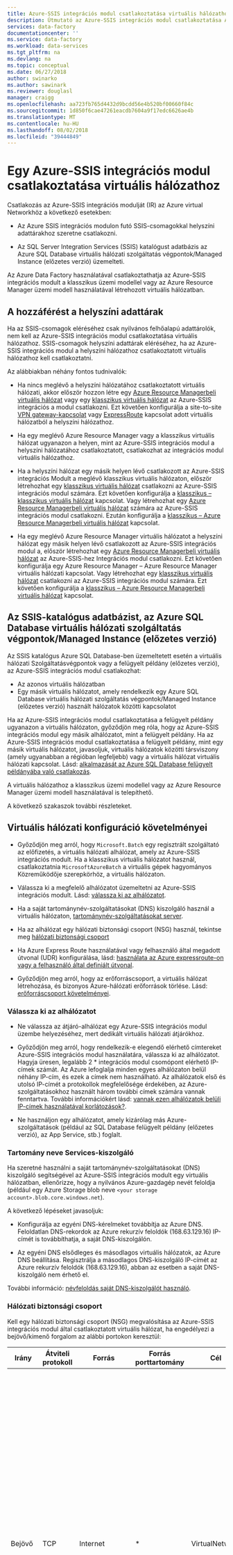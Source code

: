 ```yaml
---
title: Azure-SSIS integrációs modul csatlakoztatása virtuális hálózathoz |} A Microsoft Docs
description: Útmutató az Azure-SSIS integrációs modul csatlakoztatása Azure-beli virtuális hálózathoz.
services: data-factory
documentationcenter: ''
ms.service: data-factory
ms.workload: data-services
ms.tgt_pltfrm: na
ms.devlang: na
ms.topic: conceptual
ms.date: 06/27/2018
author: swinarko
ms.author: sawinark
ms.reviewer: douglasl
manager: craigg
ms.openlocfilehash: aa723fb765d4432d9bcdd56e4b520bf00660f84c
ms.sourcegitcommit: 1d850f6cae47261eacdb7604a9f17edc6626ae4b
ms.translationtype: MT
ms.contentlocale: hu-HU
ms.lasthandoff: 08/02/2018
ms.locfileid: "39444849"
---
```

# <a name="join-an-azure-ssis-integration-runtime-to-a-virtual-network"></a>Egy Azure-SSIS integrációs modul csatlakoztatása virtuális hálózathoz
Csatlakozás az Azure-SSIS integrációs modulját (IR) az Azure virtual Networkhöz a következő esetekben: 

- Az Azure SSIS integrációs modulon futó SSIS-csomagokkal helyszíni adattárakhoz szeretne csatlakozni. 

- Az SQL Server Integration Services (SSIS) katalógust adatbázis az Azure SQL Database virtuális hálózati szolgáltatás végpontok/Managed Instance (előzetes verzió) üzemelteti. 

 Az Azure Data Factory használatával csatlakoztathatja az Azure-SSIS integrációs modult a klasszikus üzemi modellel vagy az Azure Resource Manager üzemi modell használatával létrehozott virtuális hálózatban. 

## <a name="access-to-on-premises-data-stores"></a>A hozzáférést a helyszíni adattárak
Ha az SSIS-csomagok eléréséhez csak nyilvános felhőalapú adattárolók, nem kell az Azure-SSIS integrációs modul csatlakoztatása virtuális hálózathoz. SSIS-csomagok helyszíni adattárak eléréséhez, ha az Azure-SSIS integrációs modul a helyszíni hálózathoz csatlakoztatott virtuális hálózathoz kell csatlakoztatni. 

Az alábbiakban néhány fontos tudnivalók: 

- Ha nincs meglévő a helyszíni hálózatához csatlakoztatott virtuális hálózati, akkor először hozzon létre egy [Azure Resource Managerbeli virtuális hálózat](../virtual-network/quick-create-portal.md#create-a-virtual-network) vagy egy [klasszikus virtuális hálózat](../virtual-network/virtual-networks-create-vnet-classic-pportal.md) az Azure-SSIS integrációs a modul csatlakozni. Ezt követően konfigurálja a site-to-site [VPN gateway-kapcsolat](../vpn-gateway/vpn-gateway-howto-site-to-site-classic-portal.md) vagy [ExpressRoute](../expressroute/expressroute-howto-linkvnet-classic.md) kapcsolat adott virtuális hálózatból a helyszíni hálózathoz. 

- Ha egy meglévő Azure Resource Manager vagy a klasszikus virtuális hálózat ugyanazon a helyen, mint az Azure-SSIS integrációs modul a helyszíni hálózatához csatlakoztatott, csatlakozhat az integrációs modul virtuális hálózathoz. 

- Ha a helyszíni hálózat egy másik helyen lévő csatlakozott az Azure-SSIS integrációs Modult a meglévő klasszikus virtuális hálózaton, először létrehozhat egy [klasszikus virtuális hálózat](../virtual-network/virtual-networks-create-vnet-classic-pportal.md) csatlakozni az Azure-SSIS integrációs modul számára. Ezt követően konfigurálja a [klasszikus – klasszikus virtuális hálózat](../vpn-gateway/vpn-gateway-howto-vnet-vnet-portal-classic.md) kapcsolat. Vagy létrehozhat egy [Azure Resource Managerbeli virtuális hálózat](../virtual-network/quick-create-portal.md#create-a-virtual-network) számára az Azure-SSIS integrációs modul csatlakozni. Ezután konfigurálja a [klasszikus – Azure Resource Managerbeli virtuális hálózat](../vpn-gateway/vpn-gateway-connect-different-deployment-models-portal.md) kapcsolat. 
 
- Ha egy meglévő Azure Resource Manager virtuális hálózatot a helyszíni hálózat egy másik helyen lévő csatlakozott az Azure-SSIS integrációs modul a, először létrehozhat egy [Azure Resource Managerbeli virtuális hálózat](../virtual-network/quick-create-portal.md##create-a-virtual-network) az Azure-SSIS-hez Integrációs modul csatlakozni. Ezt követően konfigurálja egy Azure Resource Manager – Azure Resource Manager virtuális hálózati kapcsolat. Vagy létrehozhat egy [klasszikus virtuális hálózat](../virtual-network/virtual-networks-create-vnet-classic-pportal.md) csatlakozni az Azure-SSIS integrációs modul számára. Ezt követően konfigurálja a [klasszikus – Azure Resource Managerbeli virtuális hálózat](../vpn-gateway/vpn-gateway-connect-different-deployment-models-portal.md) kapcsolat. 

## <a name="host-the-ssis-catalog-database-in-azure-sql-database-with-virtual-network-service-endpointsmanaged-instance-preview"></a>Az SSIS-katalógus adatbázist, az Azure SQL Database virtuális hálózati szolgáltatás végpontok/Managed Instance (előzetes verzió)
Az SSIS katalógus Azure SQL Database-ben üzemeltetett esetén a virtuális hálózati Szolgáltatásvégpontok vagy a felügyelt példány (előzetes verzió), az Azure-SSIS integrációs modul csatlakozhat: 

- Az azonos virtuális hálózatban 
- Egy másik virtuális hálózatot, amely rendelkezik egy Azure SQL Database virtuális hálózati szolgáltatás végpontok/Managed Instance (előzetes verzió) használt hálózatok közötti kapcsolatot 

Ha az Azure-SSIS integrációs modul csatlakoztatása a felügyelt példány ugyanazon a virtuális hálózaton, győződjön meg róla, hogy az Azure-SSIS integrációs modul egy másik alhálózatot, mint a felügyelt példány. Ha az Azure-SSIS integrációs modul csatlakoztatása a felügyelt példány, mint egy másik virtuális hálózatot, javasoljuk, virtuális hálózatok közötti társviszony (amely ugyanabban a régióban legfeljebb) vagy a virtuális hálózat virtuális hálózati kapcsolat. Lásd: [alkalmazását az Azure SQL Database felügyelt példányába való csatlakozás](../sql-database/sql-database-managed-instance-connect-app.md).

A virtuális hálózathoz a klasszikus üzemi modellel vagy az Azure Resource Manager üzemi modell használatával is telepíthető.

A következő szakaszok további részleteket. 

## <a name="requirements-for-virtual-network-configuration"></a>Virtuális hálózati konfiguráció követelményei
-   Győződjön meg arról, hogy `Microsoft.Batch` egy regisztrált szolgáltató az előfizetés, a virtuális hálózati alhálózat, amely az Azure-SSIS integrációs modult. Ha a klasszikus virtuális hálózatot használ, csatlakoztatnia `MicrosoftAzureBatch` a virtuális gépek hagyományos Közreműködője szerepkörhöz, a virtuális hálózaton. 

-   Válassza ki a megfelelő alhálózatot üzemeltetni az Azure-SSIS integrációs modult. Lásd: [válassza ki az alhálózatot](#subnet). 

-   Ha a saját tartománynév-szolgáltatásokat (DNS) kiszolgáló használ a virtuális hálózaton, [tartománynév-szolgáltatásokat server](#dns_server). 

-   Ha az alhálózat egy hálózati biztonsági csoport (NSG) használ, tekintse meg [hálózati biztonsági csoport](#nsg) 

-   Ha Azure Express Route használatával vagy felhasználó által megadott útvonal (UDR) konfigurálása, lásd: [használata az Azure expressroute-on vagy a felhasználó által definiált útvonal](#route). 

-   Győződjön meg arról, hogy az erőforráscsoport, a virtuális hálózat létrehozása, és bizonyos Azure-hálózati erőforrások törlése. Lásd: [erőforráscsoport követelményei](#resource-group). 

### <a name="subnet"></a> Válassza ki az alhálózatot
-   Ne válassza az átjáró-alhálózat egy Azure-SSIS integrációs modul üzembe helyezéséhez, mert dedikált virtuális hálózati átjárókhoz. 

-   Győződjön meg arról, hogy rendelkezik-e elegendő elérhető címtereket Azure-SSIS integrációs modul használatára, válassza ki az alhálózatot. Hagyja üresen, legalább 2 * integrációs modul csomópont elérhető IP-címek számát. Az Azure lefoglalja minden egyes alhálózaton belül néhány IP-cím, és ezek a címek nem használható. Az alhálózatok első és utolsó IP-címét a protokollok megfelelősége érdekében, az Azure-szolgáltatásokhoz használt három további címek számára vannak fenntartva. További információkért lásd: [vannak ezen alhálózatok belüli IP-címek használatával korlátozások?](../virtual-network/virtual-networks-faq.md#are-there-any-restrictions-on-using-ip-addresses-within-these-subnets). 

-   Ne használjon egy alhálózatot, amely kizárólag más Azure-szolgáltatások (például az SQL Database felügyelt példány (előzetes verzió), az App Service, stb.) foglalt. 

### <a name="dns_server"></a> Tartomány neve Services-kiszolgáló 
Ha szeretné használni a saját tartománynév-szolgáltatásokat (DNS) kiszolgáló segítségével az Azure-SSIS integrációs modult egy virtuális hálózatban, ellenőrizze, hogy a nyilvános Azure-gazdagép nevét feloldja (például egy Azure Storage blob neve `<your storage account>.blob.core.windows.net`). 

A következő lépéseket javasoljuk: 

-   Konfigurálja az egyéni DNS-kérelmeket továbbítja az Azure DNS. Feloldatlan DNS-rekordok az Azure rekurzív feloldók (168.63.129.16) IP-címét is továbbíthatja, a saját DNS-kiszolgálón. 

-   Az egyéni DNS elsődleges és másodlagos virtuális hálózatok, az Azure DNS beállítása. Regisztrálja a másodlagos DNS-kiszolgáló IP-címét az Azure rekurzív feloldók (168.63.129.16), abban az esetben a saját DNS-kiszolgáló nem érhető el. 

További információ: [névfeloldás saját DNS-kiszolgálót használó](../virtual-network/virtual-networks-name-resolution-for-vms-and-role-instances.md#name-resolution-that-uses-your-own-dns-server). 

### <a name="nsg"></a> Hálózati biztonsági csoport
Kell egy hálózati biztonsági csoport (NSG) megvalósítása az Azure-SSIS integrációs modul által csatlakoztatott virtuális hálózat, ha engedélyezi a bejövő/kimenő forgalom az alábbi portokon keresztül: 

| Irány | Átviteli protokoll | Forrás | Forrás porttartomány | Cél | Célporttartomány | Megjegyzések |
|---|---|---|---|---|---|---|
| Bejövő | TCP | Internet | * | VirtualNetwork | 29876-os, a 29877-es portot (ha az integrációs modul csatlakoztatása egy Azure Resource Managerbeli virtuális hálózat) <br/><br/>10100, 20100, 30100-as portokat (ha az integrációs modul csatlakoztatása egy klasszikus virtuális hálózat)| A Data Factory szolgáltatás használ a ezeket a portokat a virtuális hálózatban, az Azure-SSIS integrációs modul csomópontján folytatott kommunikációhoz. <br/><br/> Egy NSG-t, vagy nem ad meg, hogy a Data Factory mindig konfigurálja egy NSG-t a csatolva a virtuális gépek, amelyek az Azure-SSIS integrációs modult. a hálózati adapterek (NIC) szintjén Csak bejövő forgalmat a Data Factory IP-címek használata engedélyezett. Akkor is, ha az internetes forgalmat, ezek a portok megnyitásához, amelyek nem a Data Factory IP-címek IP-címekről érkező forgalom le van tiltva, a hálózati adapterek szintjén. |
| Kimenő | TCP | VirtualNetwork | * | Internet | 443 | A virtuális hálózatban, az Azure-SSIS integrációs modul csomópontján el az Azure-szolgáltatások, például az Azure Storage és az Azure Event Hubs ezen a porton. |
| Kimenő | TCP | VirtualNetwork | * | Az Internet vagy az Sql | 1433-as, 11000-11999, 14000-14999 | Az Azure-SSIS integrációs modul az Azure SQL Database-kiszolgáló – futó SSISDB el ezeket a portokat a virtuális hálózat használatban csomópontjai az erre a célra nem alkalmazható a felügyelt példány (előzetes verzió) futó SSISDB. |
||||||||

### <a name="route"></a> Használja az Azure expressroute-on vagy a felhasználó által megadott útvonal
Csatlakozhat egy [Azure ExpressRoute](https://azure.microsoft.com/services/expressroute/) kapcsolatcsoport a virtuális hálózati infrastruktúra, a helyszíni hálózat kiterjesztése az Azure-bA. 

Kényszerített bújtatás használata az egyik gyakran alkalmazott konfiguráció (hirdesse meg egy BGP-útvonalat, a virtuális hálózathoz 0.0.0.0/0) amely kényszeríti kimenő internetes forgalmat a virtuális hálózat folyamatból a helyszíni hálózati berendezésre történő áthaladásra ellenőrzés és naplózás. A forgalom áramlását az Azure-SSIS integrációs modul a virtuális hálózatba a függő Azure Data Factory szolgáltatás közötti kapcsolat megszakad. A megoldás (legalább) meghatározására [felhasználó által megadott útvonalak (udr-EK)](../virtual-network/virtual-networks-udr-overview.md) az alhálózaton, amely tartalmazza az Azure-SSIS integrációs modult. Egy UDR határozza meg az alhálózat-specifikus útvonalakat a BGP-útvonal helyett összes régió megfelel. 

Vagy megadhatja a felhasználó által megadott útvonalak (udr-EK) az alhálózatról, amely az Azure-SSIS integrációs modul egy másik alhálózatot, amely egy virtuális hálózati berendezések egy tűzfal vagy szegélyhálózat (DMZ) gazdagépre történő kimenő internetes forgalom kényszerített, ellenőrzés és naplózás. 

Mindkét esetben a alkalmazni egy 0.0.0.0/0 útvonalat, a következő ugrási típusú **Internet** az alhálózaton, amely az Azure-SSIS integrációs modul úgy, hogy a Data Factory szolgáltatás és a rendszer Azure-SSIS integrációs közötti kommunikáció sikeres. 

![Útvonal hozzáadása](media/join-azure-ssis-integration-runtime-virtual-network/add-route-for-vnet.png)

Ha aggódik az való vizsgálja meg az adott alhálózatról kimenő internetforgalmat, is hozzáadhat egy NSG-szabály kimenő célhelyeket kell korlátozni az alhálózaton [Azure adatközpont IP-címek](https://www.microsoft.com/download/details.aspx?id=41653). 

Lásd: [a PowerShell-szkript](https://gallery.technet.microsoft.com/scriptcenter/Adds-Azure-Datacenter-IP-dbeebe0c) példaként. Hogy a parancsfájl futtatásához hetente és naprakész állapotban tarthatja az Azure data center IP-címek listájából. 

### <a name="resource-group"></a> Erőforráscsoport-követelményei
-   Az Azure-SSIS integrációs Modult hozhat létre bizonyos hálózati erőforrásokat a virtuális hálózatnak ugyanabban az erőforráscsoportban kell. Ilyen erőforrások többek között a következőket:
    -   Az Azure load balancer nevű  *<Guid>- azurebatch-cloudserviceloadbalancer*.
    -   Az Azure nyilvános IP-címet, a név  *<Guid>- azurebatch-cloudservicepublicip*.
    -   Egy hálózati munkahelyi biztonsági csoport nevű  *<Guid>- azurebatch-cloudservicenetworksecuritygroup*. 

-   Győződjön meg arról, hogy nem kell minden olyan erőforrás-zárolás használata az erőforráscsoportot vagy előfizetést, amelyhez a virtuális hálózat tartozik. Ha konfigurál egy írásvédettségi zárolása vagy törlési zárolás, indítása és leállítása az integrációs modul előfordulhat, hogy nem sikerül vagy lefagy. 

-   Győződjön meg arról, hogy nem rendelkezik egy Azure-házirendet, amely megakadályozza, hogy a következő erőforrások létrehozott erőforráscsoportot vagy előfizetést, amelyhez a virtuális hálózat tartozik alá: 
    -   Microsoft.Network/LoadBalancers 
    -   Microsoft.Network/NetworkSecurityGroups 
    -   Microsoft.Network/PublicIPAddresses 

## <a name="azure-portal-data-factory-ui"></a>Az Azure portal (Data Factory felhasználói felülete)
Ez a szakasz bemutatja, hogyan lehet egy meglévő Azure-SSIS modult egy virtuális hálózat (klasszikus vagy az Azure Resource Manager) az Azure portal és a Data Factory felhasználói felületének használatával. Először a virtuális hálózat megfelelő konfigurálása az Azure-SSIS integrációs modul csatlakoztatása előtt. Nyissa meg a virtuális hálózat (klasszikus vagy az Azure Resource Manager) típusa alapján a következő két szakasz valamelyikével. Ezt követően folytassa a harmadik szakasz az Azure-SSIS integrációs modul csatlakoztatása a virtuális hálózat. 

### <a name="use-the-portal-to-configure-an-azure-resource-manager-virtual-network"></a>Egy Azure Resource Managerbeli virtuális hálózat konfigurálása a portál használatával
Virtuális hálózat konfigurálása előtt, akkor csatlakozhat egy Azure-SSIS integrációs modul kell. 

1. Indítsa el a Microsoft Edge vagy a Google Chrome-ban. A Data Factory felhasználói felületén jelenleg csak az adott webböngésző használata támogatott. 

1. Jelentkezzen be az [Azure Portalra](https://portal.azure.com). 

1. Válassza ki **további szolgáltatások**. Állítson be szűrőt, és válassza ki **virtuális hálózatok**. 

1. Állítson be szűrőt, és válassza ki a virtuális hálózat a listában. 

1. Az a **virtuális hálózati** lapon jelölje be **tulajdonságok**. 

1. Válassza a Másolás gombra **erőforrás-azonosító** az erőforrás-azonosító, a virtuális hálózat másolása a vágólapra. Mentse az Azonosítót a vágólapról a OneNote-ban vagy egy fájlt. 

1. Válassza ki **alhálózatok** a bal oldali menüben. Ellenőrizze, hogy hány **elérhető címek** nagyobb, mint az Azure-SSIS integrációs modul csomópontján. 

1. Győződjön meg arról, hogy az Azure Batch-szolgáltató regisztrálva van az Azure-előfizetést, amely a virtuális hálózat rendelkezik. Másik lehetőségként az Azure Batch-szolgáltató regisztrálásához. Ha már rendelkezik egy Azure Batch-fiókot az előfizetésében, majd az előfizetés az Azure Batch van regisztrálva. (Ha a Data Factory-portálon hoz létre az Azure-SSIS integrációs modul, az Azure Batch-szolgáltató automatikusan regisztrálva van az Ön számára.) 

   a. Az Azure Portalon, válassza ki a **előfizetések** a bal oldali menüben. 

   b. Válassza ki előfizetését. 

   c. Válassza ki **erőforrás-szolgáltatók** a bal oldalon, és ellenőrizze, hogy **Microsoft.Batch** egy regisztrált szolgáltató. 

   ![Erősítse meg a "Regisztrálva" állapota](media/join-azure-ssis-integration-runtime-virtual-network/batch-registered-confirmation.png)

   Ha nem lát **Microsoft.Batch** regisztrálja, a listában lévő [hozzon létre egy üres Azure Batch-fiók](../batch/batch-account-create-portal.md) az előfizetésében. Később is törli. 

### <a name="use-the-portal-to-configure-a-classic-virtual-network"></a>Egy klasszikus virtuális hálózat konfigurálása a portál használatával
Virtuális hálózat konfigurálása előtt, akkor csatlakozhat egy Azure-SSIS integrációs modul kell. 

1. Indítsa el a Microsoft Edge vagy a Google Chrome-ban. A Data Factory felhasználói felületén jelenleg csak az ezekben a böngészőkben használata támogatott. 

1. Jelentkezzen be az [Azure Portalra](https://portal.azure.com). 

1. Válassza ki **további szolgáltatások**. Állítson be szűrőt, és válassza ki **virtuális hálózatok (klasszikus)**. 

1. Állítson be szűrőt, és válassza ki a virtuális hálózat a listában. 

1. Az a **virtuális hálózat (klasszikus)** lapon jelölje be **tulajdonságok**. 

   ![Klasszikus virtuális hálózat erőforrás-azonosító](media/join-azure-ssis-integration-runtime-virtual-network/classic-vnet-resource-id.png)

1. Válassza a Másolás gombra **erőforrás-azonosító** az erőforrás-azonosító, a klasszikus hálózat másolása a vágólapra. Mentse az Azonosítót a vágólapról a OneNote-ban vagy egy fájlt. 

1. Válassza ki **alhálózatok** a bal oldali menüben. Ellenőrizze, hogy hány **elérhető címek** nagyobb, mint az Azure-SSIS integrációs modul csomópontján. 

   ![A virtuális hálózaton rendelkezésre álló címek száma](media/join-azure-ssis-integration-runtime-virtual-network/number-of-available-addresses.png)

1. Csatlakozás **MicrosoftAzureBatch** , a **virtuális gépek hagyományos Közreműködője** szerepkör a virtuális hálózathoz. 

    a. Válassza ki **hozzáférés-vezérlés (IAM)** a bal oldali menüben, és válassza a **Hozzáadás** az eszköztáron. 

    !["Hozzáférés-vezérlés" és "Hozzáadása" gomb](media/join-azure-ssis-integration-runtime-virtual-network/access-control-add.png)

    b. Az a **engedélyek hozzáadása** lapon jelölje be **virtuális gépek hagyományos Közreműködője** a **szerepkör**. Beillesztés **ddbf3205-c6bd-46ae-8127-60eb93363864** a a **kiválasztása** mezőbe, majd válassza ki **a Microsoft Azure Batch** találatok listájából. 

    !["Engedélyek hozzáadása" lapon a keresési eredmények](media/join-azure-ssis-integration-runtime-virtual-network/azure-batch-to-vm-contributor.png)

    c. Válassza ki **mentése** a beállítások mentéséhez, majd zárja be a lapot. 

    ![Hozzáférési beállítások mentése](media/join-azure-ssis-integration-runtime-virtual-network/save-access-settings.png)

    d. Győződjön meg arról, hogy **a Microsoft Azure Batch** a közreműködők listája. 

    ![Azure Batch-hozzáférés ellenőrzése](media/join-azure-ssis-integration-runtime-virtual-network/azure-batch-in-list.png)

1. Győződjön meg arról, hogy az Azure Batch-szolgáltató regisztrálva van az Azure-előfizetést, amely a virtuális hálózat rendelkezik. Másik lehetőségként az Azure Batch-szolgáltató regisztrálásához. Ha már rendelkezik egy Azure Batch-fiókot az előfizetésében, majd az előfizetés az Azure Batch van regisztrálva. (Ha a Data Factory-portálon hoz létre az Azure-SSIS integrációs modul, az Azure Batch-szolgáltató automatikusan regisztrálva van az Ön számára.) 

   a. Az Azure Portalon, válassza ki a **előfizetések** a bal oldali menüben. 

   b. Válassza ki előfizetését. 

   c. Válassza ki **erőforrás-szolgáltatók** a bal oldalon, és ellenőrizze, hogy **Microsoft.Batch** egy regisztrált szolgáltató. 

   ![Erősítse meg a "Regisztrálva" állapota](media/join-azure-ssis-integration-runtime-virtual-network/batch-registered-confirmation.png)

   Ha nem lát **Microsoft.Batch** regisztrálja, a listában lévő [hozzon létre egy üres Azure Batch-fiók](../batch/batch-account-create-portal.md) az előfizetésében. Később is törli. 

### <a name="join-the-azure-ssis-ir-to-a-virtual-network"></a>Az Azure-SSIS integrációs modul csatlakoztatása virtuális hálózathoz
1. Indítsa el a Microsoft Edge vagy a Google Chrome-ban. A Data Factory felhasználói felületén jelenleg csak az adott webböngésző használata támogatott. 

1. Az a [az Azure portal](https://portal.azure.com)válassza **adat-előállítók** a bal oldali menüben. Ha nem lát **adat-előállítók** válassza a menü **további szolgáltatások**, és válassza a **adat-előállítók** a a **INTELLIGENCIA és elemzés**szakaszban. 

   ![Data factoryk listájában](media/join-azure-ssis-integration-runtime-virtual-network/data-factories-list.png)

1. Válassza ki saját data factoryját az Azure-SSIS integrációs modul az a listáról. A data Factory tekintse meg a kezdőlapján. Válassza ki a **létrehozás és üzembe helyezés** csempére. A Data Factory felhasználói felületének külön lapon láthatja. 

   ![Data factory kezdőlap](media/join-azure-ssis-integration-runtime-virtual-network/data-factory-home-page.png)

1. A Data Factory felhasználói felületén váltson a **szerkesztése** lapon jelölje be **kapcsolatok**, és váltson át a **integrációs modulok** fülre. 

   !["Integrációs modulok" lap](media/join-azure-ssis-integration-runtime-virtual-network/integration-runtimes-tab.png)

1. Ha az Azure-SSIS integrációs modul fut, az integration runtime listában válassza ki a **leállítása** gombra a **műveletek** oszlopában az Azure-SSIS integrációs modult. Egy integrációs modul nem módosítható, amíg le nem állítják. 

   ![Állítsa le az integrációs modul](media/join-azure-ssis-integration-runtime-virtual-network/stop-ir-button.png)

1. Az integration runtime listában válassza ki a **szerkesztése** gombra a **műveletek** oszlopában az Azure-SSIS integrációs modult. 

   ![Az integrációs modul szerkesztése](media/join-azure-ssis-integration-runtime-virtual-network/integration-runtime-edit.png)

1. Az a **általános beállítások** lapján a **Integration Runtime telepítővarázslójának befejező** ablakban válassza **tovább**. 

   ![Az integrációs modul telepítés általános beállítások](media/join-azure-ssis-integration-runtime-virtual-network/ir-setup-general-settings.png)

1. Az a **SQL-beállítások** lapon adja meg a rendszergazdai jelszót, és válassza ki **tovább**. 

   ![Integrációs modul beállítása az SQL Server-beállítások](media/join-azure-ssis-integration-runtime-virtual-network/ir-setup-sql-settings.png)

1. Az a **speciális beállítások** lapon, tegye a következőket: 

   a. Jelölje be a jelölőnégyzetet a **válassza ki a VNet engedélyezéseinek/beállításainak konfigurálása az Azure-SSIS integrációs modullal történő Összekapcsoláshoz, és engedélyezze az Azure-szolgáltatások virtuális hálózat**. 

   b. A **típus**, válassza ki, hogy a virtuális hálózat egy klasszikus virtuális hálózat vagy egy Azure Resource Managerbeli virtuális hálózat. 

   c. A **virtuális hálózat neve**, válassza ki a virtuális hálózatot. 

   d. A **Alhálózatnév**, válassza ki az alhálózatot a virtuális hálózatban. 

   e. Kattintson a **virtuális hálózat érvényesítési** , és ha sikeres, kattintson a **frissítés**. 

   ![Az integrációs modul telepítés speciális beállítások](media/join-azure-ssis-integration-runtime-virtual-network/ir-setup-advanced-settings.png)

1. Most elkezdheti az integrációs modul használatával a **Start** gombra a **műveletek** oszlopában az Azure-SSIS integrációs modult. Indítsa el az Azure-SSIS integrációs modult. körülbelül 20 – 30 percet vesz igénybe 

## <a name="azure-powershell"></a>Azure PowerShell

### <a name="configure-a-virtual-network"></a>Virtuális hálózat konfigurálása
Virtuális hálózat konfigurálása előtt az Azure-SSIS integrációs modul csatlakozhat hozzá kell. Az Azure-SSIS integrációs modul csatlakozni a virtuális hálózathoz virtuális hálózat engedélyeinek/beállításainak automatikus konfigurálásához, adja hozzá a következő szkriptet:

```powershell
# Make sure to run this script against the subscription to which the virtual network belongs.
if(![string]::IsNullOrEmpty($VnetId) -and ![string]::IsNullOrEmpty($SubnetName))
{
    # Register to the Azure Batch resource provider
    $BatchApplicationId = "ddbf3205-c6bd-46ae-8127-60eb93363864"
    $BatchObjectId = (Get-AzureRmADServicePrincipal -ServicePrincipalName $BatchApplicationId).Id
    Register-AzureRmResourceProvider -ProviderNamespace Microsoft.Batch
    while(!(Get-AzureRmResourceProvider -ProviderNamespace "Microsoft.Batch").RegistrationState.Contains("Registered"))
    {
    Start-Sleep -s 10
    }
    if($VnetId -match "/providers/Microsoft.ClassicNetwork/")
    {
        # Assign the VM contributor role to Microsoft.Batch
        New-AzureRmRoleAssignment -ObjectId $BatchObjectId -RoleDefinitionName "Classic Virtual Machine Contributor" -Scope $VnetId
    }
}
```

### <a name="create-an-azure-ssis-ir-and-join-it-to-a-virtual-network"></a>Hozzon létre egy Azure-SSIS integrációs Modult, és csatlakoztathatja azt egy virtuális hálózathoz
Hozzon létre egy Azure-SSIS integrációs Modult, és egyszerre egy virtuális hálózathoz csatlakozzon. A teljes szkript és az utasításokért lásd: [hozzon létre egy Azure-SSIS integrációs modul](create-azure-ssis-integration-runtime.md#azure-powershell).

### <a name="join-an-existing-azure-ssis-ir-to-a-virtual-network"></a>Egy meglévő Azure-SSIS integrációs modul csatlakoztatása virtuális hálózathoz
A parancsfájl a [hozzon létre egy Azure-SSIS integrációs modul](create-azure-ssis-integration-runtime.md) a cikk bemutatja, hogyan hozhat létre egy Azure-SSIS integrációs modul, és ugyanazt a parancsprogramot a virtuális hálózathoz csatlakoztatja. Ha rendelkezik egy meglévő Azure-SSIS integrációs Modult, hajtsa végre az alábbi lépések végrehajtásával csatlakoztassa a virtuális hálózat: 
1. Állítsa le az Azure-SSIS integrációs modult. 
1. Állítsa be az Azure-SSIS integrációs modul csatlakozni a virtuális hálózathoz. 
1. Indítsa el az Azure-SSIS integrációs modult. 

### <a name="define-the-variables"></a>A változók megadása
```powershell
$ResourceGroupName = "<your Azure resource group name>"
$DataFactoryName = "<your Data Factory name>" 
$AzureSSISName = "<your Azure-SSIS IR name>"
# Specify the information about your classic or Azure Resource Manager virtual network.
$VnetId = "<your Azure virtual network resource ID>"
$SubnetName = "<the name of subnet in your virtual network>"
```

### <a name="stop-the-azure-ssis-ir"></a>Állítsa le az Azure-SSIS integrációs modul
Leállította az Azure-SSIS integrációs modul virtuális hálózathoz csatlakozzon. Ez a parancs kiadja az összes hozzá tartozó csomópont, és leállítja a számlázási:

```powershell
Stop-AzureRmDataFactoryV2IntegrationRuntime -ResourceGroupName $ResourceGroupName `
                                            -DataFactoryName $DataFactoryName `
                                            -Name $AzureSSISName `
                                            -Force 
```

### <a name="configure-virtual-network-settings-for-the-azure-ssis-ir-to-join"></a>Az Azure-SSIS integrációs modul csatlakozni a virtuális hálózati beállítások konfigurálása
```powershell
# Make sure to run this script against the subscription to which the virtual network belongs.
if(![string]::IsNullOrEmpty($VnetId) -and ![string]::IsNullOrEmpty($SubnetName))
{
    # Register to the Azure Batch resource provider
    $BatchApplicationId = "ddbf3205-c6bd-46ae-8127-60eb93363864"
    $BatchObjectId = (Get-AzureRmADServicePrincipal -ServicePrincipalName $BatchApplicationId).Id
    Register-AzureRmResourceProvider -ProviderNamespace Microsoft.Batch
    while(!(Get-AzureRmResourceProvider -ProviderNamespace "Microsoft.Batch").RegistrationState.Contains("Registered"))
    {
        Start-Sleep -s 10
    }
    if($VnetId -match "/providers/Microsoft.ClassicNetwork/")
    {
        # Assign VM contributor role to Microsoft.Batch
        New-AzureRmRoleAssignment -ObjectId $BatchObjectId -RoleDefinitionName "Classic Virtual Machine Contributor" -Scope $VnetId
    }
}
```

### <a name="configure-the-azure-ssis-ir"></a>Az Azure-SSIS integrációs modul konfigurálása
Az Azure-SSIS integrációs modul csatlakozni a virtuális hálózat konfigurálásához futtassa a `Set-AzureRmDataFactoryV2IntegrationRuntime` parancsot: 

```powershell
Set-AzureRmDataFactoryV2IntegrationRuntime -ResourceGroupName $ResourceGroupName `
                                           -DataFactoryName $DataFactoryName `
                                           -Name $AzureSSISName `
                                           -Type Managed `
                                           -VnetId $VnetId `
                                           -Subnet $SubnetName
```

### <a name="start-the-azure-ssis-ir"></a>Az Azure-SSIS integrációs modul indítása
Az Azure-SSIS integrációs modul indításához futtassa a következő parancsot: 

```powershell
Start-AzureRmDataFactoryV2IntegrationRuntime -ResourceGroupName $ResourceGroupName `
                                             -DataFactoryName $DataFactoryName `
                                             -Name $AzureSSISName `
                                             -Force

```

Ez a parancs a 20-30 percet vesz igénybe.

## <a name="next-steps"></a>További lépések
További információ az Azure-SSIS modult tekintse meg a következő témaköröket: 
- [Az Azure-SSIS integrációs modul](concepts-integration-runtime.md#azure-ssis-integration-runtime). Ez a cikk tájékoztatást integrációs modulok általában, beleértve az Azure-SSIS integrációs modult. 
- [Oktatóanyag: SSIS-csomagok üzembe helyezése az Azure-ban](tutorial-create-azure-ssis-runtime-portal.md). Ez a cikk részletes utasításokat követve hozzon létre egy Azure-SSIS integrációs modult. Azure SQL Database használ az SSIS-katalógus futtatására. 
- [Azure-SSIS integrációs modul létrehozása](create-azure-ssis-integration-runtime.md). Ez a cikk az oktatóanyagon alapul, és útmutatóul szolgál az Azure SQL Database használata a virtuális hálózati szolgáltatás végpontok/Managed Instance (előzetes verzió) az SSIS-katalógus futtatására, illetve az integrációs modul csatlakoztatása virtuális hálózathoz. 
- [Azure-SSIS integrációs modul monitorozása](monitor-integration-runtime.md#azure-ssis-integration-runtime). Ez a cikk bemutatja, hogyan kérhet le információkat egy Azure-SSIS integrációs modulról, és ismerteti a visszaadott információkban található állapotok leírását. 
- [Azure-SSIS integrációs modul kezelése](manage-azure-ssis-integration-runtime.md). Ez a cikk bemutatja, hogyan lehet leállítani, elindítani vagy eltávolítani egy Azure-SSIS integrációs modult. Azt is bemutatja, hogyan skálázhatja fel horizontálisan a az Azure-SSIS integrációs modul csomópontok hozzáadásával. 
